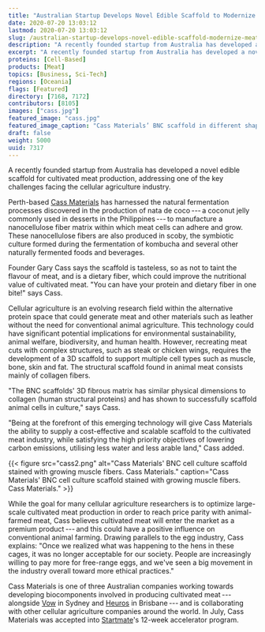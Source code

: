 ```yaml
---
title: "Australian Startup Develops Novel Edible Scaffold to Modernize Meat Production"
date: 2020-07-20 13:03:12
lastmod: 2020-07-20 13:03:12
slug: /australian-startup-develops-novel-edible-scaffold-modernize-meat-production
description: "A recently founded startup from Australia has developed a novel edible scaffold for cultivated meat production, addressing one of the key challenges facing the cellular agriculture industry. Perth-based Cass Materials has harnessed the natural fermentation processes discovered in the production of nata de coco — a coconut jelly commonly used in desserts in the Philippines — to manufacture a nanocellulose fiber matrix within which meat cells can adhere and grow."
excerpt: "A recently founded startup from Australia has developed a novel edible scaffold for cultivated meat production, addressing one of the key challenges facing the cellular agriculture industry. Perth-based Cass Materials has harnessed the natural fermentation processes discovered in the production of nata de coco — a coconut jelly commonly used in desserts in the Philippines — to manufacture a nanocellulose fiber matrix within which meat cells can adhere and grow."
proteins: [Cell-Based]
products: [Meat]
topics: [Business, Sci-Tech]
regions: [Oceania]
flags: [Featured]
directory: [7168, 7172]
contributors: [8105]
images: ["cass.jpg"]
featured_image: "cass.jpg"
featured_image_caption: "Cass Materials’ BNC scaffold in different shapes and sizes. Cass Materials."
draft: false
weight: 5000
uuid: 7317
---
```

A recently founded startup from Australia has developed a novel edible
scaffold for cultivated meat production, addressing one of the key
challenges facing the cellular agriculture industry.

Perth-based [Cass Materials](/directory/cass-materials) has harnessed
the natural fermentation processes discovered in the production of nata
de coco --- a coconut jelly commonly used in desserts in the
Philippines --- to manufacture a nanocellulose fiber matrix within which
meat cells can adhere and grow. These nanocellulose fibers are also
produced in scoby, the symbiotic culture formed during the fermentation
of kombucha and several other naturally fermented foods and beverages.

Founder Gary Cass says the scaffold is tasteless, so as not to taint the
flavour of meat, and is a dietary fiber, which could improve the
nutritional value of cultivated meat. "You can have your protein and
dietary fiber in one bite!" says Cass.

Cellular agriculture is an evolving research field within the
alternative protein space that could generate meat and other materials
such as leather without the need for conventional animal agriculture.
This technology could have significant potential implications for
environmental sustainability, animal welfare, biodiversity, and human
health. However, recreating meat cuts with complex structures, such as
steak or chicken wings, requires the development of a 3D scaffold to
support multiple cell types such as muscle, bone, skin and fat. The
structural scaffold found in animal meat consists mainly of
collagen fibers.

"The BNC scaffolds' 3D fibrous matrix has similar physical dimensions to
collagen (human structural proteins) and has shown to successfully
scaffold animal cells in culture," says Cass.

"Being at the forefront of this emerging technology will give Cass
Materials the ability to supply a cost-effective and scalable scaffold
to the cultivated meat industry, while satisfying the high priority
objectives of lowering carbon emissions, utilising less water and less
arable land," Cass added.

{{< figure src="cass2.png" alt="Cass Materials' BNC cell culture scaffold stained with growing muscle fibers. Cass Materials." caption="Cass Materials' BNC cell culture scaffold stained with growing muscle fibers. Cass Materials." >}}

While the goal for many cellular agriculture researchers is to optimize
large-scale cultivated meat production in order to reach price parity
with animal-farmed meat, Cass believes cultivated meat will enter the
market as a premium product --- and this could have a positive influence
on conventional animal farming. Drawing parallels to the egg industry,
Cass explains: "Once we realized what was happening to the hens in these
cages, it was no longer acceptable for our society. People are
increasingly willing to pay more for free-range eggs, and we've seen a
big movement in the industry overall toward more ethical practices."

Cass Materials is one of three Australian companies working towards
developing biocomponents involved in producing cultivated
meat --- alongside [Vow](/directory/vow-food) in Sydney and
[Heuros](/directory/heuros) in Brisbane --- and is collaborating with
other cellular agriculture companies around the world. In July, Cass
Materials was accepted into [Startmate](/directory/startmate)'s 12-week
accelerator program.
